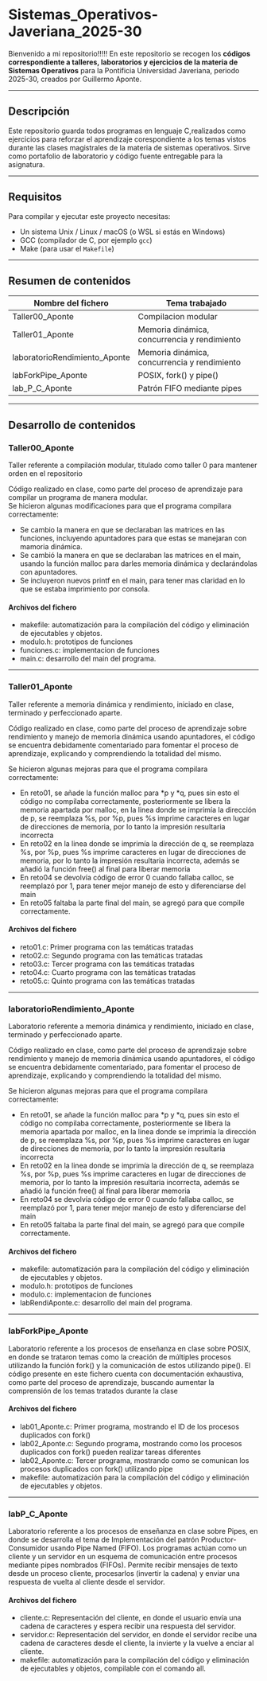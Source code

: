 # Sistemas_Operativos-Javeriana_2025-30



Bienvenido a mi repositorio!!!!! En este repositorio se recogen los **códigos correspondiente a talleres, laboratorios y ejercicios de la materia de Sistemas Operativos** para la Pontificia Universidad Javeriana, periodo 2025-30, creados por Guillermo Aponte.

---

## Descripción

Este repositorio guarda todos programas en lenguaje C,realizados como ejercicios para reforzar el aprendizaje corespondiente a los temas vistos durante las clases magistrales de la materia de sistemas operativos. Sirve como portafolio de laboratorio y código fuente entregable para la asignatura.

---

## Requisitos

Para compilar y ejecutar este proyecto necesitas:  

- Un sistema Unix / Linux / macOS (o WSL si estás en Windows)  
- GCC (compilador de C, por ejemplo `gcc`)  
- Make (para usar el `Makefile`)  

---

## Resumen de contenidos

| Nombre del fichero              | Tema trabajado                              |
|---------------------------------|---------------------------------------------|
| Taller00_Aponte                 | Compilacion modular                         |
| Taller01_Aponte                 | Memoria dinámica, concurrencia y rendimiento|
| laboratorioRendimiento_Aponte   | Memoria dinámica, concurrencia y rendimiento|
| labForkPipe_Aponte              | POSIX, fork() y pipe()                      | 
| lab_P_C_Aponte                  | Patrón FIFO mediante pipes                  |
---

## Desarrollo de contenidos

### Taller00_Aponte 

Taller referente a compilación modular, titulado como taller 0 para mantener orden en el repositorio  
  

Código realizado en clase, como parte del proceso de aprendizaje para compilar un programa de manera modular.  
Se hicieron algunas modificaciones para que el programa compilara correctamente:  

- Se cambio la manera en que se declaraban las matrices en las funciones, incluyendo apuntadores para que estas se manejaran con mamoria dinámica.  
- Se cambió la manera en que se declaraban las matrices en el main, usando la función malloc para darles memoria dinámica y declarándolas con apuntadores.  
- Se incluyeron nuevos printf en el main, para tener mas claridad en lo que se estaba imprimiento por consola. 

#### Archivos del fichero

- makefile: automatización para la compilación del código y eliminación de ejecutables y objetos.
- modulo.h: prototipos de funciones
- funciones.c: implementacion de funciones 
- main.c: desarrollo del main del programa.
---

### Taller01_Aponte 

Taller referente a memoria dinámica y rendimiento, iniciado en clase, terminado y perfeccionado aparte.  
  

Código realizado en clase, como parte del proceso de aprendizaje sobre rendimiento y manejo de memoria dinámica usando apuntadores, el código se encuentra debidamente comentariado para fomentar el proceso de aprendizaje, explicando y comprendiendo la totalidad del mismo.    

Se hicieron algunas mejoras para que el programa compilara correctamente:  

- En reto01, se añade la función malloc para *p y *q, pues sin esto el código no compilaba correctamente, posteriormente se libera la memoria apartada por malloc, en la linea donde se imprimía la dirección de p, se reemplaza %s, por %p, pues %s imprime caracteres en lugar de direcciones de memoria, por lo tanto la impresión resultaria incorrecta  
- En reto02 en la linea donde se imprimía la dirección de q, se reemplaza %s, por %p, pues %s imprime caracteres en lugar de direcciones de memoria, por lo tanto la impresión resultaria incorrecta, además se añadió la función free() al final para liberar memoria   
- En reto04 se devolvía código de error 0 cuando fallaba calloc, se reemplazó por 1, para tener mejor manejo de esto y diferenciarse del main  
- En reto05 faltaba la parte final del main, se agregó para que compile correctamente.

#### Archivos del fichero

- reto01.c: Primer programa con las temáticas tratadas
- reto02.c: Segundo programa con las temáticas tratadas
- reto03.c: Tercer programa con las temáticas tratadas
- reto04.c: Cuarto programa con las temáticas tratadas
- reto05.c: Quinto programa con las temáticas tratadas

---

### laboratorioRendimiento_Aponte 

Laboratorio referente a memoria dinámica y rendimiento, iniciado en clase, terminado y perfeccionado aparte.  
  

Código realizado en clase, como parte del proceso de aprendizaje sobre rendimiento y manejo de memoria dinámica usando apuntadores, el código se encuentra debidamente comentariado, para fomentar el proceso de aprendizaje, explicando y comprendiendo la totalidad del mismo.    

Se hicieron algunas mejoras para que el programa compilara correctamente:  

- En reto01, se añade la función malloc para *p y *q, pues sin esto el código no compilaba correctamente, posteriormente se libera la memoria apartada por malloc, en la linea donde se imprimía la dirección de p, se reemplaza %s, por %p, pues %s imprime caracteres en lugar de direcciones de memoria, por lo tanto la impresión resultaria incorrecta  
- En reto02 en la linea donde se imprimía la dirección de q, se reemplaza %s, por %p, pues %s imprime caracteres en lugar de direcciones de memoria, por lo tanto la impresión resultaria incorrecta, además se añadió la función free() al final para liberar memoria   
- En reto04 se devolvía código de error 0 cuando fallaba calloc, se reemplazó por 1, para tener mejor manejo de esto y diferenciarse del main  
- En reto05 faltaba la parte final del main, se agregó para que compile correctamente.

#### Archivos del fichero

- makefile: automatización para la compilación del código y eliminación de ejecutables y objetos.
- modulo.h: prototipos de funciones
- modulo.c: implementacion de funciones 
- labRendiAponte.c: desarrollo del main del programa.

---

### labForkPipe_Aponte

Laboratorio referente a los procesos de enseñanza en clase sobre POSIX, en donde se trataron temas como la creación de múltiples procesos utilizando la función fork() y la comunicación de estos utilizando pipe(). El código presente en este fichero cuenta con documentación exhaustiva, como parte del proceso de aprendizaje, buscando aumentar la comprensión de los temas tratados durante la clase

#### Archivos del fichero

- lab01_Aponte.c: Primer programa, mostrando el ID de los procesos duplicados con fork()
- lab02_Aponte.c: Segundo programa, mostrando como los procesos duplicados con fork() pueden realizar tareas diferentes
- lab02_Aponte.c: Tercer programa, mostrando como se comunican los procesos duplicados con fork() utilizando pipe
- makefile: automatización para la compilación del código y eliminación de ejecutables y objetos.

---

### labP_C_Aponte

Laboratorio referente a los procesos de enseñanza en clase sobre Pipes, en donde se desarrolla el tema de Implementación del patrón Productor-Consumidor usando Pipe Named (FIFO). Los programas actúan como un cliente y un servidor en un esquema de comunicación entre procesos mediante pipes nombrados (FIFOs). Permite recibir mensajes de texto desde un proceso cliente, procesarlos (invertir la cadena) y enviar una respuesta de vuelta al cliente desde el servidor.

#### Archivos del fichero

- cliente.c: Representación del cliente, en donde el usuario envía una cadena de caracteres y espera recibir una respuesta del servidor.
- servidor.c: Representación del servidor, en donde el servidor recibe una cadena de caracteres desde el cliente, la invierte y la vuelve a enciar al cliente.
- makefile: automatización para la compilación del código y eliminación de ejecutables y objetos, compilable con el comando all.